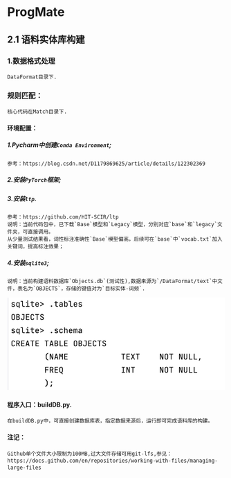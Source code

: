 # ProgMate
## 2.1 语料实体库构建
### 1.数据格式处理
    DataFormat目录下.
### 规则匹配：
    核心代码在Match目录下.
#### 环境配置：
##### 1.Pycharm中创建`Conda Environment`;
    参考：https://blog.csdn.net/D1179869625/article/details/122302369
##### 2.安装`PyTorch`框架;
##### 3.安装`ltp`.
    参考：https://github.com/HIT-SCIR/ltp
    说明：当前代码包中，已下载`Base`模型和`Legacy`模型，分别对应`base`和`legacy`文件夹，可直接调用。
    从少量测试结果看，词性标注准确性`Base`模型偏高，后续可在`base`中`vocab.txt`加入关键词，提高标注效果；
##### 4.安装`sqlite3`;
    说明：当前构建语料数据库`Objects.db`(测试性),数据来源为`/DataFormat/text`中文件，表名为`OBJECTS`，存储的键值对为`目标实体-词频`.
![](assets/17053107505207.png)

#### 程序入口：buildDB.py.
    在buildDB.py中，可直接创建数据库表，指定数据来源后，运行即可完成语料库的构建。
#### 注记：
    Github单个文件大小限制为100MB,过大文件存储可用git-lfs,参见：
    https://docs.github.com/en/repositories/working-with-files/managing-large-files